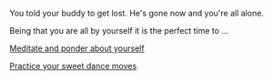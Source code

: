 You told your buddy to get lost. He's gone now and you're all alone.

Being that you are all by yourself it is the perfect time to ...

[Meditate and ponder about yourself](../../../meditate/meditate.md)

[Practice your sweet dance moves](../../../dance/dance.md)